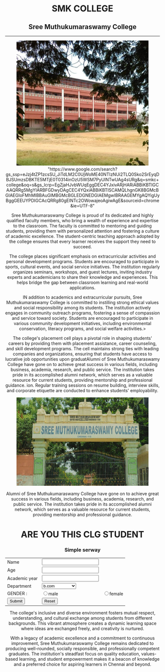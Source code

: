 <!DOCTYPE html>
<head> 
    <title>
        SMK COLLEGE
    </title>
</head>
<body>
    <center>
    <h1>SMK COLLEGE </h1>
    <h2>  Sree Muthukumaraswamy College</h2><hr>
    <img src="photo_2024-12-12_11-41-27.jpg " width="430px">
        <a>"https://www.google.com/search?gs_ssp=eJzj4tZP1zcsSU_JiTdLM2C0UjWoME40NTIzNUi2TLQ0Sko2SrEyqDBJSUmzsDBKTE5MTjE0T0314inOzU5WSM7PyUlNTwUAg4sURg&q=smkc+college&oq=s&gs_lcrp=EgZjaHJvbWUqEggDEC4YJxivARjHARiABBiKBTIGCAAQRRg5MgYIARBFGDwyDAgCEC4YQxiABBiKBTISCAMQLhgnGK8BGMcBGIAEGIoFMhMIBBAuGIMBGMcBGLEDGNEDGIAEMgwIBRAAGEMYgAQYigUyBggGEEUYPDIGCAcQRRg80gEINTc2OWowajeoAgiwAgE&sourceid=chrome&ie=UTF-8"</a>
    <p>Sree Muthukumaraswamy College is proud of its dedicated and highly qualified faculty members, who bring a wealth of experience and expertise to the classroom. The faculty is committed to mentoring and guiding students, providing them with personalized attention and fostering a culture of academic excellence. The student-centric teaching approach adopted by the college ensures that every learner receives the support they need to succeed.</p>
    <p>The college places significant emphasis on extracurricular activities and personal development programs. Students are encouraged to participate in sports, cultural events, and social service initiatives. The institution regularly organizes seminars, workshops, and guest lectures, inviting industry experts and academicians to share their knowledge and experiences. This helps bridge the gap between classroom learning and real-world applications.</p>
    <p>IN addition to academics and extracurricular pursuits, Sree Muthukumaraswamy College is committed to instilling strong ethical values and social responsibility among its students. The institution actively engages in community outreach programs, fostering a sense of compassion and service toward society. Students are encouraged to participate in various community development initiatives, including environmental conservation, literacy programs, and social welfare activities.></p>
    <p>The college's placement cell plays a pivotal role in shaping students' careers by providing them with placement assistance, career counseling, and skill development programs. The cell maintains strong ties with leading companies and organizations, ensuring that students have access to lucrative job opportunities upon graduatAlumni of Sree Muthukumaraswamy College have gone on to achieve great success in various fields, including business, academia, research, and public service. The institution takes pride in its accomplished alumni network, which serves as a valuable resource for current students, providing mentorship and professional guidance.
    ion. Regular training sessions on resume building, interview skills, and corporate etiquette are conducted to enhance students' employability.</p>
    <img src="photo_2024-12-12_11-43-01.jpg"width="430px">
    <p>Alumni of Sree Muthukumaraswamy College have gone on to achieve great success in various fields, including business, academia, research, and public service. The institution takes pride in its accomplished alumni network, which serves as a valuable resource for current students, providing mentorship and professional guidance.</p>
   <h1>ARE YOU THIS CLG STUDENT</h1>
   <h3>Simple serway</h3>
    <form>
    <table>
        <tr>
            <td> Name</td><td><input type="text"placement="enter yourname"></td>
        </tr>
        <tr>
            <td>Age</td><td><input type="number"placement="enter your age"></td>
        </tr>
        <tr>
            <td>Academic year</td> <td><input type="year"placement="enter your year"></td>
        </tr>
        <tr>
            <td>Department</td> <td>
              <select>
                <option>b.com</option>
                <option>bba</option>
                <option>BA.criminology</option>
                <option>bca</option>
                <option>bsc</option>
                <option>M.com</option>
                <option>MBA</option>
              </select>
            </td>
        </tr>
        <tr>
            <td>GENDER :</td>
            <td><input type="radio"name="gender">male</td>
            <td><input type="radio" name="gender">female</td>
        </tr>
        <tr>
            <td><input type="submit"></td>
            <td><input type="reset"></td>
        </tr>
    </table>
   </form>
    <p>The college's inclusive and diverse environment fosters mutual respect, understanding, and cultural exchange among students from different backgrounds. This vibrant atmosphere creates a dynamic learning space where ideas are exchanged freely, and creativity is nurtured.</p>
    <p>With a legacy of academic excellence and a commitment to continuous improvement, Sree Muthukumaraswamy College remains dedicated to producing well-rounded, socially responsible, and professionally competent graduates. The institution's steadfast focus on quality education, values-based learning, and student empowerment makes it a beacon of knowledge and a preferred choice for aspiring learners in Chennai and beyond.</p>

</center>
</body>
